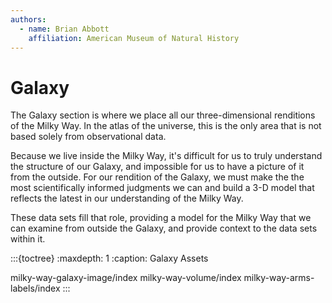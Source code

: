 ```yaml
---
authors:
  - name: Brian Abbott
    affiliation: American Museum of Natural History
---
```



# Galaxy

The Galaxy section is where we place all our three-dimensional renditions of the Milky Way. In the atlas of the universe, this is the only area that is not based solely from observational data.

Because we live inside the Milky Way, it's difficult for us to truly understand the structure of our Galaxy, and impossible for us to have a picture of it from the outside. For our rendition of the Galaxy, we must make the the most scientifically informed  judgments we can and build a 3-D model that reflects the latest in our understanding of the Milky Way.

These data sets fill that role, providing a model for the Milky Way that we can examine from outside the Galaxy, and provide context to the data sets within it.




:::{toctree}
:maxdepth: 1
:caption: Galaxy Assets

milky-way-galaxy-image/index
milky-way-volume/index
milky-way-arms-labels/index
:::
